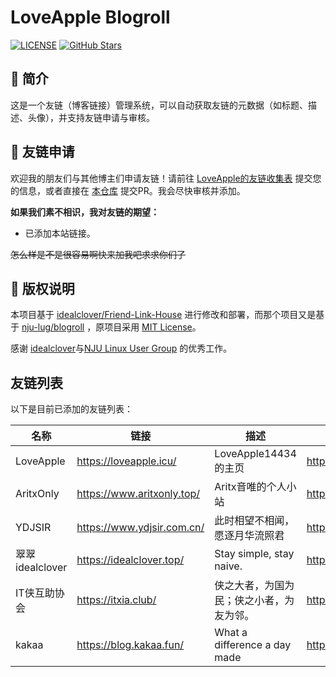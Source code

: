# LoveApple Blogroll

[![LICENSE](https://img.shields.io/github/license/LoveApple14434/Friend-Link-House.svg?style=flat-square)](LICENSE)
[![GitHub Stars](https://img.shields.io/github/stars/LoveApple14434/Friend-Link-House.svg?style=flat-square)](https://github.com/LoveApple14434/Friend-Link-House/stargazers)

## 📖 简介

这是一个友链（博客链接）管理系统，可以自动获取友链的元数据（如标题、描述、头像），并支持友链申请与审核。

## 🤝 友链申请

欢迎我的朋友们与其他博主们申请友链！请前往 [LoveApple的友链收集表](https://table.nju.edu.cn/dtable/forms/custom/loveapple-friends/) 提交您的信息，或者直接在 [本仓库](https://github.com/LoveApple14434/Friend-Link-House) 提交PR。我会尽快审核并添加。

**如果我们素不相识，我对友链的期望：**
-   已添加本站链接。

~~怎么样是不是很容易啊快来加我吧求求你们了~~

## 📄 版权说明

本项目基于 [idealclover/Friend-Link-House](https://github.com/idealclover/Friend-Link-House) 进行修改和部署，而那个项目又是基于 [nju-lug/blogroll](https://github.com/nju-lug/blogroll) ，原项目采用 [MIT License](LICENSE)。

感谢 [idealclover](https://github.com/idealclover)与[NJU Linux User Group](https://github.com/nju-lug/) 的优秀工作。

## 友链列表

以下是目前已添加的友链列表：

| 名称 | 链接 | 描述 | 头像 | RSS订阅链接 | 分类 |
|------|------|------|------|-----------|-----|
| LoveApple | https://loveapple.icu/ | LoveApple14434的主页 | https://loveapple.icu/img/machinist.jpg | https://loveapple.icu/atom.xml | ME! |
| AritxOnly | https://www.aritxonly.top/ | Aritx音唯的个人小站 | https://www.aritxonly.top/res/bio.png | https://www.aritxonly.top/rss.xml | Friend |
| YDJSIR | https://www.ydjsir.com.cn/ | 此时相望不相闻，愿逐月华流照君 | https://www.ydjsir.com.cn/img/avatar.png | https://www.ydjsir.com.cn/atom.xml | Friend |
| 翠翠idealclover | https://idealclover.top/ | Stay simple, stay naive. | https://cdn.idealclover.cn/Projects/homepage/icon.png | https://idealclover.top/feed | Friend |
| IT侠互助协会 | https://itxia.club/ | 侠之大者，为国为民；侠之小者，为友为邻。 | https://nju.itxia.cn/img/itxia-logo.png | | Organization |
| kakaa | https://blog.kakaa.fun/ | What a difference a day made | https://blog.kakaa.fun/assets/img/avatar/profile.jpg | https://blog.kakaa.fun/feed.xml | Friend |